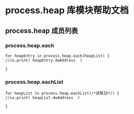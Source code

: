 # process.heap 库模块帮助文档

<a id="process.heap"></a>
## process.heap 成员列表


<a id="process.heap.each"></a>
### process.heap.each 
 

```aardio
for heapEntry in process.heap.each(heapList) {   
//io.print( heapEntry.dwAddress  )  
   
}
```



<a id="process.heap.eachList"></a>
### process.heap.eachList 
 

```aardio
for heapList in process.heap.eachList(/*进程ID*/) {   
//io.print( heapList.dwAddress  )  
   
}
```


